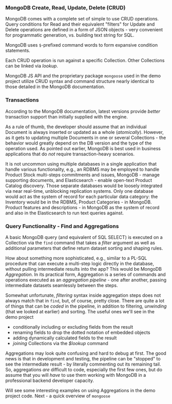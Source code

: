 ### MongoDB Create, Read, Update, Delete (CRUD)

MongoDB comes with a complete set of simple to use CRUD operations. Query conditions for Read and their equivalent "filters" for Update and Delete operations are defined in a form of JSON objects - very convenient for programmatic generation, vs. building text string for SQL. 

MongoDB uses `$`-prefixed command words to form expansive condition statements. 

Each CRUD operation is run against a specific Collection. Other Collections can be linked via *lookup*. 

MongoDB JS API and the proprietary package `mongoose` used in the demo project utilize CRUD syntax and command structure nearly identical to those detailed in the MongoDB documentation. 


### Transactions 

According to the MongoDB documentation, latest versions provide *better* transaction support than initially supplied with the engine. 

As a rule of thumb, the developer should assume that an individual Document is always inserted or updated as a whole (*atomically*). However, as it gets to updating multiple Documents in one or several Collections - the behavior would greatly depend on the DB version and the type of the operation used. As pointed out earlier, MongoDB is best used in business applications that do *not* require transaction-heavy scenarios. 

It is not uncommon using multiple databases in a single application that handle various functionality, e.g., an RDBMS may be employed to handle Product Stock multi-steps commitments and issues, MongoDB - manage supporting documents, and Elasticsearch - enable open-text Product Catalog discovery. Those separate databases would be loosely integrated via near real-time, unblocking replication systems. Only one database would act as the system of record for each particular data category: the Inventory would be in the RDBMS, Product Categories - in MongoDB. Product features and descriptions - in MongoDB as the system of record and also in the Elasticsearch to run text queries against.


### Query Functionality - Find and Aggregations

A basic MongoDB query (and equivalent of SQL SELECT) is executed on a Collection via the `find` command that takes a *filter* argument as well as additional parameters that define return dataset sorting and shaping rules. 

How about something more sophisticated, e.g., similar to a PL-SQL procedure that can execute a multi-step logic directly in the database, without pulling intermediate results into the app? This would be MongoDB *Aggregation*. In its practical form, Aggregation is a series of commands and operations executed as an *aggregation pipeline* - one after another, passing intermediate datasets seamlessly between the steps.

Somewhat unfortunate, *filtering* syntax inside aggregation steps does not always match that in `find`, but, of course, pretty close. There are quite a lot of things that can be *coded* in the pipeline, in addition to filtering, *unwinding* (that we looked at earlier) and sorting. The useful ones we'll see in the demo project

- conditionally including or excluding fields from the result
- renaming fields to drop the dotted notation of embedded objects
- adding dynamically calculated fields to the result
- *joining* Collections via the *$lookup* command 

Aggregations may look quite confusing and hard to debug at first. The good news is that in development and testing, the pipeline can be "stopped" to see the intermediate result - by literally commenting out its remaining tail. So, aggregations *are* difficult to code, especially the first few ones, but do assume that you will *have* to use them working with MongoDB in a professional backend developer capacity.


Will see some interesting examples on using Aggregations in the demo project code. Next - a quick overview of `mongoose`
